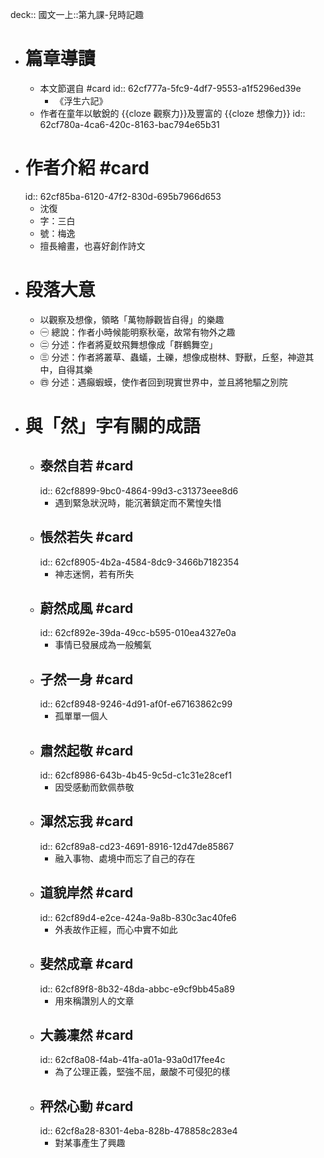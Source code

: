 deck:: 國文一上::第九課-兒時記趣

- # 篇章導讀
	- 本文節選自 #card
	  id:: 62cf777a-5fc9-4df7-9553-a1f5296ed39e
		- 《浮生六記》
	- 作者在童年以敏銳的 {{cloze 觀察力}}及豐富的 {{cloze 想像力}}
	  id:: 62cf780a-4ca6-420c-8163-bac794e65b31
- # 作者介紹 #card
  id:: 62cf85ba-6120-47f2-830d-695b7966d653
	- 沈復
	- 字：三白
	- 號：梅逸
	- 擅長繪畫，也喜好創作詩文
- # 段落大意
	- 以觀察及想像，領略「萬物靜觀皆自得」的樂趣
	- ㊀ 總說：作者小時候能明察秋毫，故常有物外之趣
	- ㊁ 分述：作者將夏蚊飛舞想像成「群鶴舞空」
	- ㊂ 分述：作者將叢草、蟲蟻，土礫，想像成樹林、野獸，丘壑，神遊其中，自得其樂
	- ㊃ 分述：遇癲蝦蟆，使作者回到現實世界中，並且將牠驅之別院
- # 與「然」字有關的成語
	- ## 泰然自若 #card
	  id:: 62cf8899-9bc0-4864-99d3-c31373eee8d6
		- 遇到緊急狀況時，能沉著鎮定而不驚惶失惜
	- ## 悵然若失 #card
	  id:: 62cf8905-4b2a-4584-8dc9-3466b7182354
		- 神志迷惘，若有所失
	- ## 蔚然成風 #card
	  id:: 62cf892e-39da-49cc-b595-010ea4327e0a
		- 事情已發展成為一般觸氣
	- ## 孑然一身 #card
	  id:: 62cf8948-9246-4d91-af0f-e67163862c99
		- 孤單單一個人
	- ## 肅然起敬 #card
	  id:: 62cf8986-643b-4b45-9c5d-c1c31e28cef1
		- 因受感動而欽佩恭敬
	- ## 渾然忘我 #card
	  id:: 62cf89a8-cd23-4691-8916-12d47de85867
		- 融入事物、處境中而忘了自己的存在
	- ## 道貌岸然 #card
	  id:: 62cf89d4-e2ce-424a-9a8b-830c3ac40fe6
		- 外表故作正經，而心中實不如此
	- ## 斐然成章 #card
	  id:: 62cf89f8-8b32-48da-abbc-e9cf9bb45a89
		- 用來稱讚別人的文章
	- ## 大義凜然 #card
	  id:: 62cf8a08-f4ab-41fa-a01a-93a0d17fee4c
		- 為了公理正義，堅強不屈，嚴酸不可侵犯的樣
	- ## 秤然心動 #card
	  id:: 62cf8a28-8301-4eba-828b-478858c283e4
		- 對某事產生了興趣